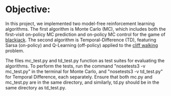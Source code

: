 # Objective:
In this project, we implemented two model-free reinforcement learning algorithms. The first algorithm is Monte Carlo (MC), which includes both the first-visit on-policy MC prediction and on-policy MC control for the game of [blackjack](https://gymnasium.farama.org/environments/toy_text/blackjack/). The second algorithm is Temporal-Difference (TD), featuring Sarsa (on-policy) and Q-Learning (off-policy) applied to the [cliff walking](https://gymnasium.farama.org/environments/toy_text/cliff_walking/) problem.

The files mc_test.py and td_test.py function as test suites for evaluating the algorithms. To perform the tests, run the command "nosetests3 -v mc_test.py" in the terminal for Monte Carlo, and "nosetests3 -v td_test.py" for Temporal Difference, each separately. Ensure that both mc.py and mc_test.py are in the same directory, and similarly, td.py should be in the same directory as td_test.py.
